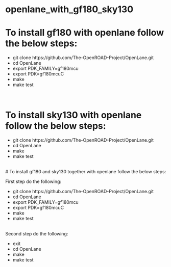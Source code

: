 # openlane_with_gf180_sky130

# To install gf180 with openlane follow the below steps:
<ul>
  <li>git clone https://github.com/The-OpenROAD-Project/OpenLane.git</li>
<li>cd OpenLane</li>
<li>export PDK_FAMILY=gf180mcu</li>
<li>export PDK=gf180mcuC</li>
<li>make</li>
<li>make test</li>
</ul><br/>

# To install sky130 with openlane follow the below steps:
<ul>
<li>git clone https://github.com/The-OpenROAD-Project/OpenLane.git</li>
<li>cd OpenLane</li>
<li>make</li>
<li>make test</li>
</ul><br/>
# To install gf180 and sky130 together with openlane follow the below steps:

First step do the following:<br/>
<ul>
<li>git clone https://github.com/The-OpenROAD-Project/OpenLane.git</li>
<li>cd OpenLane</li>
<li>export PDK_FAMILY=gf180mcu</li>
<li>export PDK=gf180mcuC</li>
<li>make</li>
<li>make test</li>
</ul><br/>
Second step do the following:
<ul>
<li>exit</li>
<li>cd OpenLane</li>
<li>make</li>
<li>make test</li>
</ou>
